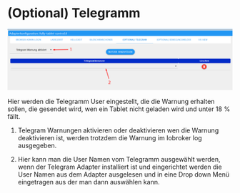 # (Optional) Telegramm

![telegram](../../../.vuepress/public/images/media/Fully-Tablet-Control/telegram.png)

Hier werden die Telegramm User eingestellt, die die Warnung erhalten sollen, die gesendet wird, wen ein Tablet nicht 
geladen wird und unter 18 % fällt.

1. Telegram Warnungen aktivieren oder deaktivieren wen die Warnung deaktivieren ist, werden trotzdem die Warnung im 
   Iobroker log ausgegeben.

2. Hier kann man die User Namen vom Telegramm ausgewählt werden, wenn der Telegram Adapter installiert ist und eingerichtet 
   werden die User Namen aus dem Adapter ausgelesen und in eine Drop down Menü eingetragen aus der man dann auswählen kann.